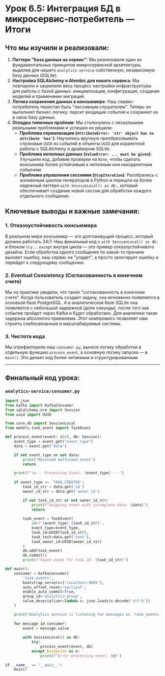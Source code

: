 # Урок 6.5: Интеграция БД в микросервис-потребитель — Итоги

## Что мы изучили и реализовали:

1.  **Паттерн "База данных на сервис"**: Мы реализовали один из фундаментальных принципов микросервисной архитектуры, выделив для нашего `analytics-service` собственную, независимую базу данных (SQLite).
2.  **Настройка SQLAlchemy и Alembic для нового сервиса**: Мы повторили и закрепили весь процесс настройки инфраструктуры для работы с базой данных: инициализация, конфигурация, создание моделей и применение миграций.
3.  **Логика сохранения данных в консьюмере**: Наш сервис-потребитель перестал быть "пассивным слушателем". Теперь он выполняет бизнес-логику: парсит входящие события и сохраняет их в свою базу данных.
4.  **Отладка типичных проблем**: Мы столкнулись с несколькими реальными проблемами и успешно их решили:
    *   **Проблема сериализации (`AttributeError: 'str' object has no attribute 'hex'`)**: Научились вручную преобразовывать строковые `UUID` из событий в объекты `UUID` для корректной работы с SQLAlchemy и драйвером SQLite.
    *   **Проблема неполных данных (`ValueError: ... must be given`)**: Улучшили код, добавив проверки на `None`, чтобы сделать консьюмер более устойчивым к неполным или некорректным событиям.
    *   **Проблема управления сессиями (`StopIteration`)**: Разобрались с жизненным циклом генераторов в Python и перешли на более надежный паттерн `with SessionLocal() as db:`, который обеспечивает создание новой сессии для обработки каждого отдельного сообщения.

## Ключевые выводы и важные замечания:

### 1. Отказоустойчивость консьюмера

В реальном мире консьюмер — это долгоживущий процесс, который должен работать 24/7. Наш финальный код с `with SessionLocal() as db:` и блоком `try...except` внутри цикла — это пример отказоустойчивого дизайна. Если обработка одного сообщения по какой-то причине вызовет ошибку, наш сервис не "упадет", а просто залогирует ошибку и перейдет к следующему сообщению.

### 2. Eventual Consistency (Согласованность в конечном счете)

Мы на практике увидели, что такое "согласованность в конечном счете". Когда пользователь создает задачу, она мгновенно появляется в основной базе PostgreSQL. А в аналитической базе SQLite она появляется с небольшой задержкой (доли секунды), после того как событие пройдет через Kafka и будет обработано. Для аналитики такая задержка абсолютно приемлема. Этот компромисс позволяет нам строить слабосвязанные и масштабируемые системы.

### 3. Чистота кода

Мы отрефакторили наш `consumer.py`, вынеся логику обработки в отдельную функцию `process_event`, а основную логику запуска — в `main()`. Это делает код более читаемым и структурированным.

---

## Финальный код урока:

### `analytics-service/consumer.py`
```python
import json
from kafka import KafkaConsumer
from sqlalchemy.orm import Session
from uuid import UUID

from core.db import SessionLocal
from models.task_event import TaskEvent

def process_event(event: dict, db: Session):
    event_type = event.get("event_type")
    data = event.get("data")

    if not event_type or not data:
        print("Received malformed event")
        return

    print(f"\n--- Processing Event: {event_type} ---")
    
    if event_type == 'TASK_CREATED':
        task_id_str = data.get('id')
        owner_id_str = data.get('owner_id')

        if not task_id_str or not owner_id_str:
            print(f"Skipping event with incomplete data: {data}")
            return
            
        task_event = TaskEvent(
            id=f"{event_type}_{task_id_str}",
            event_type=event_type,
            task_id=UUID(task_id_str),
            task_text=data.get('text'),
            task_owner_id=UUID(owner_id_str)
        )
        db.add(task_event)
        db.commit()
        print(f"Saved event for task ID: {task_id_str}")

def main():
    consumer = KafkaConsumer(
        'task_events',
        bootstrap_servers=['localhost:9092'],
        auto_offset_reset='earliest',
        enable_auto_commit=True,
        group_id='analytics-group',
        value_deserializer=lambda x: json.loads(x.decode('utf-8'))
    )

    print("Analytics service is listening for messages on 'task_events' topic...")
    
    for message in consumer:
        event = message.value
        
        with SessionLocal() as db:
            try:
                process_event(event, db)
            except Exception as e:
                print(f"Error processing event: {e}")
    
if __name__ == "__main__":
    main()
```